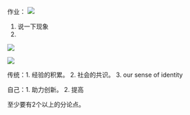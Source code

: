 作业：
![](note/files/Pasted%20image%2020231210145951.png)
1. 说一下现象
2. 


![](note/files/Pasted%20image%2020231210145931.png)

![](note/files/Pasted%20image%2020231210145848.png)

传统：1. 经验的积累。 2. 社会的共识。 3.  our sense of identity

自己：1. 助力创新。 2. 提高

至少要有2个以上的分论点。
